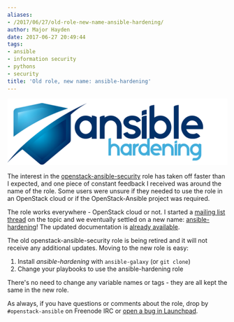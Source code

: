 ```yaml
---
aliases:
- /2017/06/27/old-role-new-name-ansible-hardening/
author: Major Hayden
date: 2017-06-27 20:49:44
tags:
- ansible
- information security
- pythons
- security
title: 'Old role, new name: ansible-hardening'
---
```


![2]

The interest in the [openstack-ansible-security][1] role has taken off faster than I expected, and one piece of constant feedback I received was around the name of the role. Some users were unsure if they needed to use the role in an OpenStack cloud or if the OpenStack-Ansible project was required.

The role works everywhere - OpenStack cloud or not. I started a [mailing list thread][3] on the topic and we eventually settled on a new name: [ansible-hardening][4]! The updated documentation is [already available][5].

The old openstack-ansible-security role is being retired and it will not receive any additional updates. Moving to the new role is easy:

  1. Install _ansible-hardening_ with `ansible-galaxy` (or `git clone`)
  2. Change your playbooks to use the ansible-hardening role

There's no need to change any variable names or tags - they are all kept the same in the new role.

As always, if you have questions or comments about the role, drop by `#openstack-ansible` on Freenode IRC or [open a bug in Launchpad][6].

 [1]: https://github.com/openstack/openstack-ansible-security
 [2]: /wp-content/uploads/2017/06/2.jpg
 [3]: http://lists.openstack.org/pipermail/openstack-dev/2017-May/116922.html
 [4]: https://github.com/openstack/ansible-hardening
 [5]: https://docs.openstack.org/developer/ansible-hardening/
 [6]: https://bugs.launchpad.net/openstack-ansible/+filebug